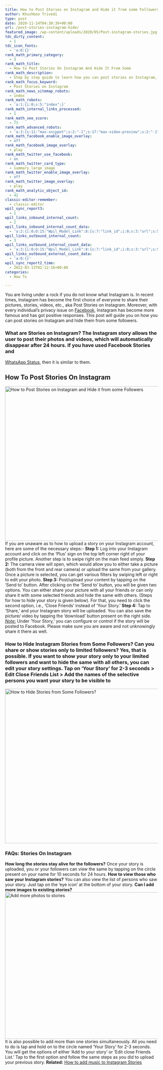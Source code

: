 ```yaml
---
title: How to Post Stories on Instagram and Hide it from some Followers
author: Khushboo Trivedi
type: post
date: 2020-11-24T04:30:39+00:00
url: /post-stories-instagram-hide/
featured_image: /wp-content/uploads/2020/05/Post-instagram-stories.jpg
tdc_dirty_content:
  - 1
tdc_icon_fonts:
  - 'a:0:{}'
rank_math_primary_category:
  - 3
rank_math_title:
  - How to Post Stories On Instagram And Hide It From Some
rank_math_description:
  - Step by step guide to learn how you can post stories on Instagram, and also hide it from some followers. It is useful if you want to keep your privacy.
rank_math_focus_keyword:
  - Post Stories on Instagram
rank_math_news_sitemap_robots:
  - index
rank_math_robots:
  - 'a:1:{i:0;s:5:"index";}'
rank_math_internal_links_processed:
  - 1
rank_math_seo_score:
  - 73
rank_math_advanced_robots:
  - 'a:3:{s:11:"max-snippet";s:2:"-1";s:17:"max-video-preview";s:2:"-1";s:17:"max-image-preview";s:5:"large";}'
rank_math_facebook_enable_image_overlay:
  - off
rank_math_facebook_image_overlay:
  - play
rank_math_twitter_use_facebook:
  - on
rank_math_twitter_card_type:
  - summary_large_image
rank_math_twitter_enable_image_overlay:
  - off
rank_math_twitter_image_overlay:
  - play
rank_math_analytic_object_id:
  - 42
classic-editor-remember:
  - classic-editor
wpil_sync_report3:
  - 1
wpil_links_inbound_internal_count:
  - 2
wpil_links_inbound_internal_count_data:
  - 'a:2:{i:0;O:15:"Wpil_Model_Link":8:{s:7:"link_id";i:0;s:3:"url";s:57:"https://www.technetguide.com/post-stories-instagram-hide/";s:4:"host";s:16:"technetguide.com";s:8:"internal";b:1;s:4:"post";O:15:"Wpil_Model_Post":9:{s:2:"id";s:4:"2459";s:5:"title";N;s:4:"type";s:4:"post";s:6:"status";N;s:7:"content";N;s:5:"links";N;s:4:"slug";N;s:6:"clicks";N;s:8:"position";N;}s:6:"anchor";s:17:"Instagram Stories";s:15:"added_by_plugin";b:0;s:8:"location";s:7:"content";}i:1;O:15:"Wpil_Model_Link":8:{s:7:"link_id";i:0;s:3:"url";s:57:"https://www.technetguide.com/post-stories-instagram-hide/";s:4:"host";s:16:"technetguide.com";s:8:"internal";b:1;s:4:"post";O:15:"Wpil_Model_Post":9:{s:2:"id";s:4:"9619";s:5:"title";N;s:4:"type";s:4:"post";s:6:"status";N;s:7:"content";N;s:5:"links";N;s:4:"slug";N;s:6:"clicks";N;s:8:"position";N;}s:6:"anchor";s:17:"Instagram stories";s:15:"added_by_plugin";b:0;s:8:"location";s:7:"content";}}'
wpil_links_outbound_internal_count:
  - 3
wpil_links_outbound_internal_count_data:
  - 'a:3:{i:0;O:15:"Wpil_Model_Link":8:{s:7:"link_id";i:0;s:3:"url";s:59:"https://www.technetguide.com/enable-facebook-dark-mode-web/";s:4:"host";s:16:"technetguide.com";s:8:"internal";b:1;s:4:"post";O:15:"Wpil_Model_Post":9:{s:2:"id";i:2241;s:5:"title";N;s:4:"type";s:4:"post";s:6:"status";N;s:7:"content";N;s:5:"links";N;s:4:"slug";N;s:6:"clicks";N;s:8:"position";N;}s:6:"anchor";s:8:"Facebook";s:15:"added_by_plugin";b:0;s:8:"location";s:7:"content";}i:1;O:15:"Wpil_Model_Link":8:{s:7:"link_id";i:0;s:3:"url";s:71:"https://www.technetguide.com/how-hide-last-seen-read-receipts-whatsapp/";s:4:"host";s:16:"technetguide.com";s:8:"internal";b:1;s:4:"post";O:15:"Wpil_Model_Post":9:{s:2:"id";i:1501;s:5:"title";N;s:4:"type";s:4:"post";s:6:"status";N;s:7:"content";N;s:5:"links";N;s:4:"slug";N;s:6:"clicks";N;s:8:"position";N;}s:6:"anchor";s:15:"WhatsApp Status";s:15:"added_by_plugin";b:0;s:8:"location";s:7:"content";}i:2;O:15:"Wpil_Model_Link":8:{s:7:"link_id";i:0;s:3:"url";s:55:"https://www.technetguide.com/add-music-instagram-story/";s:4:"host";s:16:"technetguide.com";s:8:"internal";b:1;s:4:"post";O:15:"Wpil_Model_Post":9:{s:2:"id";i:2459;s:5:"title";N;s:4:"type";s:4:"post";s:6:"status";N;s:7:"content";N;s:5:"links";N;s:4:"slug";N;s:6:"clicks";N;s:8:"position";N;}s:6:"anchor";s:37:"How to add music to Instagram Stories";s:15:"added_by_plugin";b:0;s:8:"location";s:7:"content";}}'
wpil_links_outbound_external_count_data:
  - 'a:0:{}'
wpil_sync_report2_time:
  - 2022-03-13T02:12:16+00:00
categories:
  - How To

---
```

You are living under a rock if you do not know what Instagram is. In recent times, Instagram has become the first choice of everyone to share their pictures, stories, videos, etc., aka Post Stories on Instagram. Moreover, with every individual&#8217;s privacy issue on [Facebook][1], Instagram has become more famous and has got positive responses. This post will guide you on how you can post stories on Instagram and hide them from some followers. 

### What are Stories on Instagram? The Instagram story allows the user to post their photos and videos, which will automatically disappear after 24 hours. If you have used Facebook Stories and 

[WhatsApp Status][2], then it is similar to them. 

## How To Post Stories On Instagram

<img decoding="async" loading="lazy" class="aligncenter wp-image-2762 size-large" title="How to Post Stories on Instagram and Hide it from some Followers" src="https://www.technetguide.com/wp-content/uploads/2020/05/Post-stories-Instagram-700x508.jpg" alt="How to Post Stories on Instagram and Hide it from some Followers" width="700" height="508" srcset="https://www.technetguide.com/wp-content/uploads/2020/05/Post-stories-Instagram-700x508.jpg 700w, https://www.technetguide.com/wp-content/uploads/2020/05/Post-stories-Instagram-300x218.jpg 300w, https://www.technetguide.com/wp-content/uploads/2020/05/Post-stories-Instagram-768x558.jpg 768w, https://www.technetguide.com/wp-content/uploads/2020/05/Post-stories-Instagram-1536x1115.jpg 1536w, https://www.technetguide.com/wp-content/uploads/2020/05/Post-stories-Instagram-696x505.jpg 696w, https://www.technetguide.com/wp-content/uploads/2020/05/Post-stories-Instagram-1068x775.jpg 1068w, https://www.technetguide.com/wp-content/uploads/2020/05/Post-stories-Instagram-578x420.jpg 578w, https://www.technetguide.com/wp-content/uploads/2020/05/Post-stories-Instagram-324x235.jpg 324w, https://www.technetguide.com/wp-content/uploads/2020/05/Post-stories-Instagram.jpg 1920w" sizes="(max-width: 700px) 100vw, 700px" /> If you are unaware as to how to upload a story on your Instagram account, here are some of the necessary steps:- **Step 1:** Log into your Instagram account and click on the &#8216;Plus&#8217; sign on the top left corner right of your profile picture. Another step is to swipe right on the main feed simply. **Step 2:** The camera view will open, which would allow you to either take a picture (both from the front and rear camera) or upload the same from your gallery. Once a picture is selected, you can get various filters by swiping left or right to edit your photo. **Step 3:** Post/upload your content by tapping on the &#8216;Send to&#8217; button. After clicking on the &#8216;Send to&#8217; button, you will be given two options. You can either share your picture with all your friends or can only share it with some selected friends and hide the same with others. (Steps for how to hide your story is given below). For that, you need to click the second option, i.e., &#8216;Close Friends&#8217; instead of &#8216;Your Story.&#8217; **Step 4:** Tap to &#8216;Share,&#8217; and your Instagram story will be uploaded. You can also save the picture/ video by tapping the &#8216;download&#8217; button present on the right side. _<span style="text-decoration: underline;">Note:</span>_ Under &#8216;Your Story,&#8217; you can configure or control if the story will be posted to Facebook. Please make sure you are aware and not unknowingly share it there as well. 

### How to Hide Instagram Stories from Some Followers? Can you share or show stories only to limited followers? Yes, that is possible. If you want to show your story only to your limited followers and want to hide the same with all others, you can edit your story settings. Tap on &#8216;Your Story&#8217; for 2-3 seconds > Edit Close Friends List > Add the names of the selective persons you want your story to be visible to 

<img decoding="async" loading="lazy" class="aligncenter wp-image-2763 size-large" title="How To Post Stories On Instagram" src="https://www.technetguide.com/wp-content/uploads/2020/05/hide-instagram-stories-700x508.jpg" alt="How to Hide Stories from Some Followers?" width="700" height="508" srcset="https://www.technetguide.com/wp-content/uploads/2020/05/hide-instagram-stories-700x508.jpg 700w, https://www.technetguide.com/wp-content/uploads/2020/05/hide-instagram-stories-300x218.jpg 300w, https://www.technetguide.com/wp-content/uploads/2020/05/hide-instagram-stories-768x557.jpg 768w, https://www.technetguide.com/wp-content/uploads/2020/05/hide-instagram-stories-1536x1114.jpg 1536w, https://www.technetguide.com/wp-content/uploads/2020/05/hide-instagram-stories-696x505.jpg 696w, https://www.technetguide.com/wp-content/uploads/2020/05/hide-instagram-stories-1068x774.jpg 1068w, https://www.technetguide.com/wp-content/uploads/2020/05/hide-instagram-stories-579x420.jpg 579w, https://www.technetguide.com/wp-content/uploads/2020/05/hide-instagram-stories-324x235.jpg 324w, https://www.technetguide.com/wp-content/uploads/2020/05/hide-instagram-stories.jpg 1920w" sizes="(max-width: 700px) 100vw, 700px" /> 

### FAQs: Stories On Instagram

**How long the stories stay alive for the followers?** Once your story is uploaded, you or your followers can view the same by tapping on the circle present on your name for 10 seconds for 24 hours. **How to view those who saw your Instagram stories?** You can also view the list of persons who saw your story. Just tap on the &#8216;eye icon&#8217; at the bottom of your story. **Can I add more images to existing stories?**<img decoding="async" loading="lazy" class="aligncenter wp-image-2764 size-large" title="How to Post Stories on Instagram and Hide it from some Followers" src="https://www.technetguide.com/wp-content/uploads/2020/05/Add-more-photos-to-stories-700x482.jpg" alt="Add more photos to stories" width="700" height="482" srcset="https://www.technetguide.com/wp-content/uploads/2020/05/Add-more-photos-to-stories-700x482.jpg 700w, https://www.technetguide.com/wp-content/uploads/2020/05/Add-more-photos-to-stories-300x207.jpg 300w, https://www.technetguide.com/wp-content/uploads/2020/05/Add-more-photos-to-stories-768x529.jpg 768w, https://www.technetguide.com/wp-content/uploads/2020/05/Add-more-photos-to-stories-1536x1058.jpg 1536w, https://www.technetguide.com/wp-content/uploads/2020/05/Add-more-photos-to-stories-218x150.jpg 218w, https://www.technetguide.com/wp-content/uploads/2020/05/Add-more-photos-to-stories-696x480.jpg 696w, https://www.technetguide.com/wp-content/uploads/2020/05/Add-more-photos-to-stories-1068x736.jpg 1068w, https://www.technetguide.com/wp-content/uploads/2020/05/Add-more-photos-to-stories-610x420.jpg 610w, https://www.technetguide.com/wp-content/uploads/2020/05/Add-more-photos-to-stories-100x70.jpg 100w, https://www.technetguide.com/wp-content/uploads/2020/05/Add-more-photos-to-stories.jpg 1920w" sizes="(max-width: 700px) 100vw, 700px" /> It is also possible to add more than one stories simultaneously. All you need to do is tap and hold on to the circle named &#8216;Your Story&#8217; for 2-3 seconds. You will get the options of either &#8216;Add to your story&#8217; or &#8216;Edit close Friends List.&#8217; Tap to the first option and follow the same steps as you did to upload your previous story. **Related:** [How to add music to Instagram Stories][3]

 [1]: https://www.technetguide.com/enable-facebook-dark-mode-web/
 [2]: https://www.technetguide.com/how-hide-last-seen-read-receipts-whatsapp/
 [3]: https://www.technetguide.com/add-music-instagram-story/